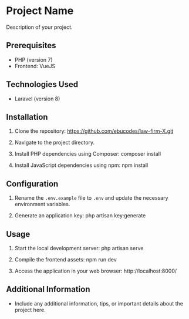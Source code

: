 # Project Name

Description of your project.

## Prerequisites

- PHP (version 7)
- Frontend: VueJS

## Technologies Used

- Laravel (version 8)

## Installation

1. Clone the repository: https://github.com/ebucodes/law-firm-X.git

2. Navigate to the project directory.

3. Install PHP dependencies using Composer: composer install

4. Install JavaScript dependencies using npm: npm install

## Configuration

1. Rename the `.env.example` file to `.env` and update the necessary environment variables.

2. Generate an application key: php artisan key:generate

## Usage

1. Start the local development server: php artisan serve

2. Compile the frontend assets: npm run dev

3. Access the application in your web browser: http://localhost:8000/

## Additional Information

- Include any additional information, tips, or important details about the project here.
